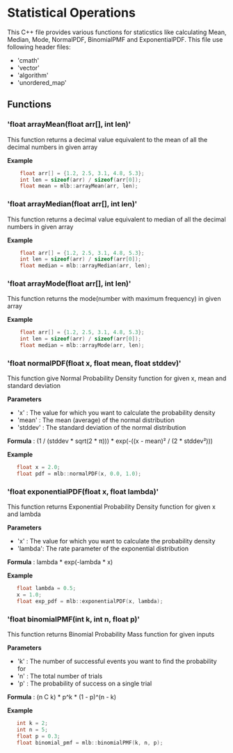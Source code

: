 # Statistical Operations

This C++ file provides various functions for staticstics like calculating Mean, Median, Mode, NormalPDF, BinomialPMF and ExponentialPDF. This file use following header files:

- 'cmath'
- 'vector'
- 'algorithm'
- 'unordered_map'

## Functions

### 'float arrayMean(float arr[], int len)'
This function returns a decimal value equivalent to the mean of all the decimal numbers in given array

**Example**
```cpp
    float arr[] = {1.2, 2.5, 3.1, 4.8, 5.3};
    int len = sizeof(arr) / sizeof(arr[0]);
    float mean = mlb::arrayMean(arr, len);
```

### 'float arrayMedian(float arr[], int len)'
This function returns a decimal value equivalent to median of all the decimal numbers in given array

**Example**
```cpp
    float arr[] = {1.2, 2.5, 3.1, 4.8, 5.3};
    int len = sizeof(arr) / sizeof(arr[0]);
    float median = mlb::arrayMedian(arr, len);
```

### 'float arrayMode(float arr[], int len)'
This function returns the mode(number with maximum frequency) in given array

**Example**
```cpp
    float arr[] = {1.2, 2.5, 3.1, 4.8, 5.3};
    int len = sizeof(arr) / sizeof(arr[0]);
    float median = mlb::arrayMode(arr, len);
```

### 'float normalPDF(float x, float mean, float stddev)'
This function give Normal Probability Density function for given x, mean and standard deviation

**Parameters**
 - 'x' : The value for which you want to calculate the probability density
 - 'mean' : The mean (average) of the normal distribution
 - 'stddev' : The standard deviation of the normal distribution

**Formula**
 : (1 / (stddev * sqrt(2 * π))) * exp(-((x - mean)² / (2 * stddev²)))

**Example**
```cpp
   float x = 2.0;
   float pdf = mlb::normalPDF(x, 0.0, 1.0);
```

### 'float exponentialPDF(float x, float lambda)'
This function returns Exponential Probability Density function for given x and lambda

**Parameters**
 - 'x' : The value for which you want to calculate the probability density
 - 'lambda': The rate parameter of the exponential distribution

**Formula**
 : lambda * exp(-lambda * x)

**Example**
```cpp
   float lambda = 0.5;
   x = 1.0;
   float exp_pdf = mlb::exponentialPDF(x, lambda);
```

### 'float binomialPMF(int k, int n, float p)'
This function returns Binomial Probability Mass function for given inputs

**Parameters**
 - 'k' : The number of successful events you want to find the probability for
 - 'n' : The total number of trials
 - 'p' : The probability of success on a single trial

**Formula**
 : (n C k) * p^k * (1 - p)^(n - k)

**Example**
```cpp
   int k = 2;
   int n = 5;
   float p = 0.3;
   float binomial_pmf = mlb::binomialPMF(k, n, p);
```
